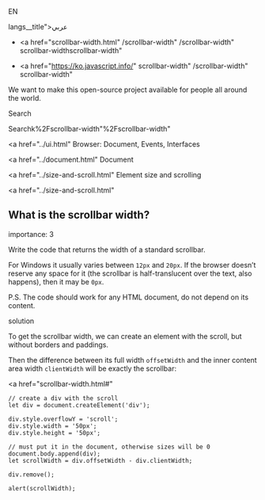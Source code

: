 EN

langs\_\_title">عربي</span></a>

-   <a href="scrollbar-width.html"
    /scrollbar-width"
    /scrollbar-width"
    scrollbar-widthscrollbar-width"

<!-- -->

-   <a href="https://ko.javascript.info/"
    scrollbar-width"
    /scrollbar-width"
    scrollbar-width"

We want to make this open-source project available for people all around the world.

Search

Searchk%2Fscrollbar-width"%2Fscrollbar-width" </a>

<a href="../ui.html" Browser: Document, Events, Interfaces</span></a>

<a href="../document.html" Document</span></a>

<a href="../size-and-scroll.html" Element size and scrolling</span></a>

<a href="../size-and-scroll.html"

## What is the scrollbar width?

<span class="task__importance" title="How important is the task, from 1 to 5">importance: 3</span>

Write the code that returns the width of a standard scrollbar.

For Windows it usually varies between `12px` and `20px`. If the browser doesn’t reserve any space for it (the scrollbar is half-translucent over the text, also happens), then it may be `0px`.

P.S. The code should work for any HTML document, do not depend on its content.

solution

To get the scrollbar width, we can create an element with the scroll, but without borders and paddings.

Then the difference between its full width `offsetWidth` and the inner content area width `clientWidth` will be exactly the scrollbar:

<a href="scrollbar-width.html#"
<a href="scrollbar-width.html#" class="toolbar__button toolbar__button_edit" title="open in sandbox"></a>

    // create a div with the scroll
    let div = document.createElement('div');

    div.style.overflowY = 'scroll';
    div.style.width = '50px';
    div.style.height = '50px';

    // must put it in the document, otherwise sizes will be 0
    document.body.append(div);
    let scrollWidth = div.offsetWidth - div.clientWidth;

    div.remove();

    alert(scrollWidth);
